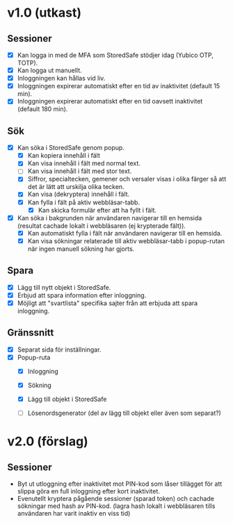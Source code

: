 # v1.0 (utkast)

## Sessioner
- [x] Kan logga in med de MFA som StoredSafe stödjer idag (Yubico OTP, TOTP).
- [x] Kan logga ut manuellt.
- [x] Inloggningen kan hållas vid liv.
- [x] Inloggningen expirerar automatiskt efter en tid av inaktivitet (default 15 min).
- [x] Inloggningen expirerar automatiskt efter en tid oavsett inaktivitet (default 180 min).

## Sök
- [x] Kan söka i StoredSafe genom popup.
  - [x] Kan kopiera innehåll i fält
  - [x] Kan visa innehåll i fält med normal text.
  - [ ] Kan visa innehåll i fält med stor text.
  - [x] Siffror, specialtecken, gemener och versaler visas i olika färger så att det är lätt att urskilja olika tecken.
  - [x] Kan visa (dekryptera) innehåll i fält.
  - [x] Kan fylla i fält på aktiv webbläsar-tabb.
    - [x] Kan skicka formulär efter att ha fyllt i fält.
- [x] Kan söka i bakgrunden när användaren navigerar till en hemsida (resultat cachade lokalt i webbläsaren (ej krypterade fält)).
  - [x] Kan automatiskt fylla i fält när användaren navigerar till en hemsida.
  - [x] Kan visa sökningar relaterade till aktiv webbläsar-tabb i popup-rutan när ingen manuell sökning har gjorts.

## Spara
- [x] Lägg till nytt objekt i StoredSafe.
- [x] Erbjud att spara information efter inloggning.
- [x] Möjligt att "svartlista" specifika sajter från att erbjuda att spara inloggning.

## Gränssnitt
- [x] Separat sida för inställningar.
- [x] Popup-ruta
  - [x] Inloggning
  - [x] Sökning
  - [x] Lägg till objekt i StoredSafe
  - [ ] Lösenordsgenerator (del av lägg till objekt eller även som separat?)


# v2.0 (förslag)

## Sessioner
-  Byt ut utloggning efter inaktivitet mot PIN-kod som låser tillägget för att slippa göra en full inloggning efter kort inaktivitet.
  - Evenutellt kryptera pågående sessioner (sparad token) och cachade sökningar med hash av PIN-kod. (lagra hash lokalt i webbläsaren tills användaren har varit inaktiv en viss tid)
